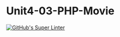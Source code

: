 # Unit4-03-PHP-Movie
[![GitHub's Super Linter](https://github.com/ICS20-Programming-NoahS/Unit4-03-PHP-Movie/workflows/GitHub's%20Super%20Linter/badge.svg)](https://github.com/ICS20-Programming-NoahS/Unit4-03-PHP-Movie/actions)